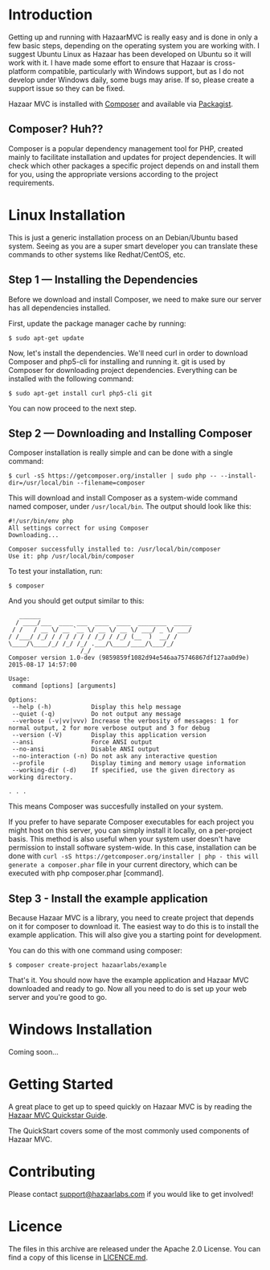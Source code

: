 # Introduction

Getting up and running with HazaarMVC is really easy and is done in only a few basic
steps, depending on the operating system you are working with.  I suggest Ubuntu Linux
as Hazaar has been developed on Ubuntu so it will work with it.  I have made some effort
to ensure that Hazaar is cross-platform compatible, particularly with Windows support, but
as I do not develop under Windows daily, some bugs may arise.  If so, please create a
support issue so they can be fixed.

Hazaar MVC is installed with [Composer](http://getcomposer.org) and available via
[Packagist](http://packagist.org). 

## Composer? Huh??

Composer is a popular dependency management tool for PHP, created mainly to facilitate
installation and updates for project dependencies. It will check which other packages
a specific project depends on and install them for you, using the appropriate versions
according to the project requirements.

# Linux Installation

This is just a generic installation process on an Debian/Ubuntu based system.  Seeing
as you are a super smart developer you can translate these commands to other systems
like Redhat/CentOS, etc.

## Step 1 — Installing the Dependencies

Before we download and install Composer, we need to make sure our server has all
dependencies installed.

First, update the package manager cache by running:

```
$ sudo apt-get update
```

Now, let's install the dependencies. We'll need curl in order to download Composer
and php5-cli for installing and running it. git is used by Composer for downloading
project dependencies. Everything can be installed with the following command:

```
$ sudo apt-get install curl php5-cli git
```

You can now proceed to the next step.

## Step 2 — Downloading and Installing Composer

Composer installation is really simple and can be done with a single command:

```
$ curl -sS https://getcomposer.org/installer | sudo php -- --install-dir=/usr/local/bin --filename=composer
```

This will download and install Composer as a system-wide command named composer, under
 ```/usr/local/bin```. The output should look like this:

```
#!/usr/bin/env php
All settings correct for using Composer
Downloading...

Composer successfully installed to: /usr/local/bin/composer
Use it: php /usr/local/bin/composer
```

To test your installation, run:

```
$ composer
```

And you should get output similar to this:

```
   ______
  / ____/___  ____ ___  ____  ____  ________  _____
 / /   / __ \/ __ `__ \/ __ \/ __ \/ ___/ _ \/ ___/
/ /___/ /_/ / / / / / / /_/ / /_/ (__  )  __/ /
\____/\____/_/ /_/ /_/ .___/\____/____/\___/_/
                    /_/
Composer version 1.0-dev (9859859f1082d94e546aa75746867df127aa0d9e) 2015-08-17 14:57:00

Usage:
 command [options] [arguments]

Options:
 --help (-h)           Display this help message
 --quiet (-q)          Do not output any message
 --verbose (-v|vv|vvv) Increase the verbosity of messages: 1 for normal output, 2 for more verbose output and 3 for debug
 --version (-V)        Display this application version
 --ansi                Force ANSI output
 --no-ansi             Disable ANSI output
 --no-interaction (-n) Do not ask any interactive question
 --profile             Display timing and memory usage information
 --working-dir (-d)    If specified, use the given directory as working directory.

. . .
```

This means Composer was succesfully installed on your system.


If you prefer to have separate Composer executables for each project you might host on
this server, you can simply install it locally, on a per-project basis. This method is
also useful when your system user doesn't have permission to install software
system-wide. In this case, installation can be done with 
```curl -sS https://getcomposer.org/installer | php - this will generate a composer.phar```
file in your current directory, which can be executed with php composer.phar [command].

## Step 3 - Install the example application

Because Hazaar MVC is a library, you need to create project that depends on it for composer
to download it.  The easiest way to do this is to install the example application.  This will
also give you a starting point for development.

You can do this with one command using composer:

```
$ composer create-project hazaarlabs/example
```

That's it.  You should now have the example application and Hazaar MVC downloaded and ready
to go. Now all you need to do is set up your web server and you're good to go.

# Windows Installation

Coming soon...

# Getting Started

A great place to get up to speed quickly on Hazaar MVC is by reading the
[Hazaar MVC Quickstar Guide](http://hazaarmvc.com/quickstart).

The QuickStart covers some of the most commonly used components of Hazaar MVC.

# Contributing

Please contact [support@hazaarlabs.com](mailto:support@hazaarlabs.com) if you would like to
get involved!

# Licence

The files in this archive are released under the Apache 2.0 License. You can find a
 copy of this license in [LICENCE.md](https://git.hazaarlabs.com/hazaar/hazaar-mvc/blob/master/LICENCE.md).